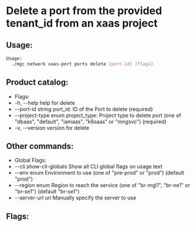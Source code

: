 # Delete a port from the provided tenant_id from an xaas project

## Usage:
```bash
Usage:
  ./mgc network xaas-port ports delete [port-id] [flags]
```

## Product catalog:
- Flags:
- -h, --help                help for delete
- --port-id string      port_id: ID of the Port to delete (required)
- --project-type enum   project_type: Project type to delete port (one of "dbaas", "default", "iamaas", "k8saas" or "mngsvc") (required)
- -v, --version             version for delete

## Other commands:
- Global Flags:
- --cli.show-cli-globals   Show all CLI global flags on usage text
- --env enum               Environment to use (one of "pre-prod" or "prod") (default "prod")
- --region enum            Region to reach the service (one of "br-mgl1", "br-ne1" or "br-se1") (default "br-se1")
- --server-url uri         Manually specify the server to use

## Flags:
```bash

```

